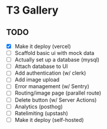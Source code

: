 # T3 Gallery

## TODO

- [x] Make it deploy (vercel)
- [ ] Scaffold basic ui with mock data
- [ ] Actually set up a database (mysql)
- [ ] Attach database to UI
- [ ] Add authentication (w/ clerk)
- [ ] Add image upload
- [ ] Error management (w/ Sentry)
- [ ] Routing/image page (parallel route)
- [ ] Delete button (w/ Server Actions)
- [ ] Analytics (posthog)
- [ ] Ratelimiting (upstash)
- [ ] Make it deploy (self-hosted)
